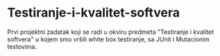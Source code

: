 # Testiranje-i-kvalitet-softvera
Prvi projektni zadatak koji se radi u okviru predmeta "Testiranje i kvalitet softvera" u kojem smo vršili white box testiranje, sa JUnit i Mutacionim testovima.
